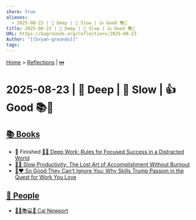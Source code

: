 ```yaml
---
share: true
aliases:
  - 2025-08-23 | 🤿 Deep | 🐌 Slow | 👍 Good 📚👥
title: 2025-08-23 | 🤿 Deep | 🐌 Slow | 👍 Good 📚👥
URL: https://bagrounds.org/reflections/2025-08-23
Author: "[[bryan-grounds]]"
tags:
---
```

[Home](../index.md) > [Reflections](./index.md) | [⏮️](./2025-08-22.md)  
# 2025-08-23 | 🤿 Deep | 🐌 Slow | 👍 Good 📚👥  
## [📚 Books](../books/index.md)  
- 🏁 Finished [🤿💼 Deep Work: Rules for Focused Success in a Distracted World](../books/deep-work.md)  
- [🐌🎯 Slow Productivity: The Lost Art of Accomplishment Without Burnout](../books/slow-productivity-the-lost-art-of-accomplishment-without-burnout.md)  
- [💪❤️ So Good They Can't Ignore You: Why Skills Trump Passion in the Quest for Work You Love](../books/so-good-they-cant-ignore-you-why-skills-trump-passion-in-the-quest-for-work-you-love.md)  
  
## [👥 People](../people/index.md)  
- [👨‍🏫📚💻🤔 Cal Newport](../people/cal-newport.md)